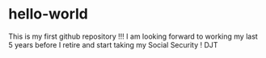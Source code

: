 # hello-world
This is my first github repository !!!
I am looking forward to working my last 5 years before I retire and start taking my Social Security ! DJT
